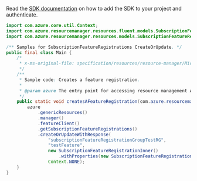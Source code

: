 Read the [SDK documentation](https://github.com/Azure/azure-sdk-for-java/blob/azure-resourcemanager_2.14.0/sdk/resourcemanager/azure-resourcemanager/README.md) on how to add the SDK to your project and authenticate.

```java
import com.azure.core.util.Context;
import com.azure.resourcemanager.resources.fluent.models.SubscriptionFeatureRegistrationInner;
import com.azure.resourcemanager.resources.models.SubscriptionFeatureRegistrationProperties;

/** Samples for SubscriptionFeatureRegistrations CreateOrUpdate. */
public final class Main {
    /*
     * x-ms-original-file: specification/resources/resource-manager/Microsoft.Features/stable/2021-07-01/examples/FeatureRegistration/SubscriptionFeatureRegistrationPUT.json
     */
    /**
     * Sample code: Creates a feature registration.
     *
     * @param azure The entry point for accessing resource management APIs in Azure.
     */
    public static void createsAFeatureRegistration(com.azure.resourcemanager.AzureResourceManager azure) {
        azure
            .genericResources()
            .manager()
            .featureClient()
            .getSubscriptionFeatureRegistrations()
            .createOrUpdateWithResponse(
                "subscriptionFeatureRegistrationGroupTestRG",
                "testFeature",
                new SubscriptionFeatureRegistrationInner()
                    .withProperties(new SubscriptionFeatureRegistrationProperties()),
                Context.NONE);
    }
}
```

